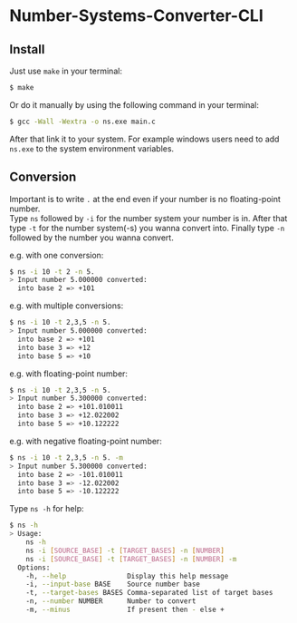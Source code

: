 # Number-Systems-Converter-CLI

## Install
Just use ``make`` in your terminal:
````bash
$ make
````

Or do it manually by using the following command in your terminal:
````bash
$ gcc -Wall -Wextra -o ns.exe main.c
````
After that link it to your system. For example windows users need to add ``ns.exe`` to the system environment variables.

## Conversion
Important is to write ``.`` at the end even if your number is no floating-point number. \
Type ``ns`` followed by ``-i`` for the number system your number is in. After that type ``-t`` for the number system(-s) you wanna convert into.
Finally type ``-n`` followed by the number you wanna convert.

e.g. with one conversion:
````bash
$ ns -i 10 -t 2 -n 5.
> Input number 5.000000 converted:
  into base 2 => +101
````

e.g. with multiple conversions:
````bash
$ ns -i 10 -t 2,3,5 -n 5.
> Input number 5.000000 converted:
  into base 2 => +101
  into base 3 => +12
  into base 5 => +10
````

e.g. with floating-point number:
````bash
$ ns -i 10 -t 2,3,5 -n 5.
> Input number 5.300000 converted:
  into base 2 => +101.010011
  into base 3 => +12.022002
  into base 5 => +10.122222
````

e.g. with negative floating-point number:
````bash
$ ns -i 10 -t 2,3,5 -n 5. -m
> Input number 5.300000 converted:
  into base 2 => -101.010011
  into base 3 => -12.022002
  into base 5 => -10.122222
````

Type ``ns -h`` for help:
````bash
$ ns -h
> Usage:
    ns -h
    ns -i [SOURCE_BASE] -t [TARGET_BASES] -n [NUMBER]
    ns -i [SOURCE_BASE] -t [TARGET_BASES] -n [NUMBER] -m
  Options:
    -h, --help               Display this help message
    -i, --input-base BASE    Source number base
    -t, --target-bases BASES Comma-separated list of target bases
    -n, --number NUMBER      Number to convert
    -m, --minus              If present then - else +
````